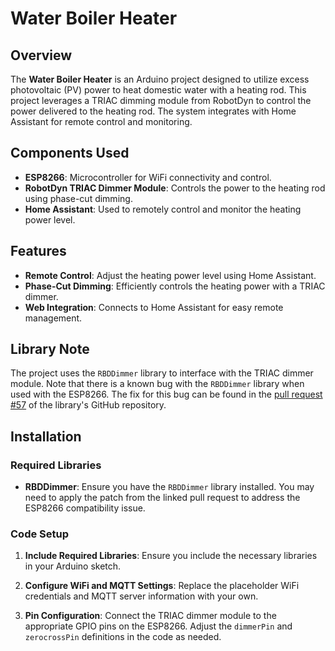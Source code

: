 # Water Boiler Heater

## Overview

The **Water Boiler Heater** is an Arduino project designed to utilize excess photovoltaic (PV) power to heat domestic water with a heating rod. This project leverages a TRIAC dimming module from RobotDyn to control the power delivered to the heating rod. The system integrates with Home Assistant for remote control and monitoring.

## Components Used

- **ESP8266**: Microcontroller for WiFi connectivity and control.
- **RobotDyn TRIAC Dimmer Module**: Controls the power to the heating rod using phase-cut dimming.
- **Home Assistant**: Used to remotely control and monitor the heating power level.

## Features

- **Remote Control**: Adjust the heating power level using Home Assistant.
- **Phase-Cut Dimming**: Efficiently controls the heating power with a TRIAC dimmer.
- **Web Integration**: Connects to Home Assistant for easy remote management.

## Library Note

The project uses the `RBDDimmer` library to interface with the TRIAC dimmer module. Note that there is a known bug with the `RBDDimmer` library when used with the ESP8266. The fix for this bug can be found in the [pull request #57](https://github.com/RobotDynOfficial/RBDDimmer/pull/57/commits/6c1d73f15ab00fc4977046bd4bc4cb42dd1d2147) of the library's GitHub repository.

## Installation

### Required Libraries

- **RBDDimmer**: Ensure you have the `RBDDimmer` library installed. You may need to apply the patch from the linked pull request to address the ESP8266 compatibility issue.

### Code Setup

1. **Include Required Libraries**: Ensure you include the necessary libraries in your Arduino sketch.

2. **Configure WiFi and MQTT Settings**: Replace the placeholder WiFi credentials and MQTT server information with your own.

3. **Pin Configuration**: Connect the TRIAC dimmer module to the appropriate GPIO pins on the ESP8266. Adjust the `dimmerPin` and `zerocrossPin` definitions in the code as needed.
